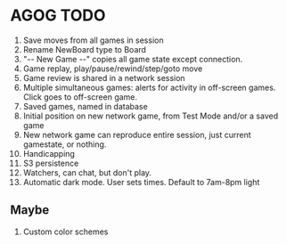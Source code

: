 # AGOG TODO

1. Save moves from all games in session
1. Rename NewBoard type to Board
1. "-- New Game --" copies all game state except connection.
1. Game replay, play/pause/rewind/step/goto move
1. Game review is shared in a network session
1. Multiple simultaneous games: alerts for activity in off-screen games.
   Click goes to off-screen game.
1. Saved games, named in database
1. Initial position on new network game, from Test Mode and/or a saved game
1. New network game can reproduce entire session, just current gamestate, or nothing.
1. Handicapping
1. S3 persistence
1. Watchers, can chat, but don't play.
1. Automatic dark mode. User sets times. Default to 7am-8pm light

## Maybe

1. Custom color schemes

